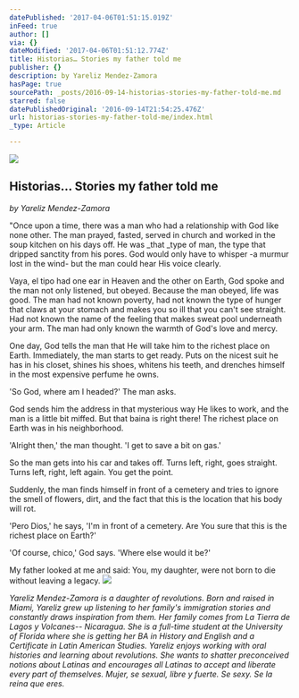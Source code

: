 ```yaml
---
datePublished: '2017-04-06T01:51:15.019Z'
inFeed: true
author: []
via: {}
dateModified: '2017-04-06T01:51:12.774Z'
title: Historias… Stories my father told me
publisher: {}
description: by Yareliz Mendez-Zamora
hasPage: true
sourcePath: _posts/2016-09-14-historias-stories-my-father-told-me.md
starred: false
datePublishedOriginal: '2016-09-14T21:54:25.476Z'
url: historias-stories-my-father-told-me/index.html
_type: Article

---
```

![](https://the-grid-user-content.s3-us-west-2.amazonaws.com/ae5d075a-91ed-4baf-b2fa-37982eb41421.png)

## Historias... Stories my father told me

_by Yareliz Mendez-Zamora_

"Once upon a time, there was a man who had a relationship with God like none other. The man prayed, fasted, served in church and worked in the soup kitchen on his days off. He was _that _type of man, the type that dripped sanctity from his pores. God would only have to whisper -a murmur lost in the wind- but the man could hear His voice clearly.

Vaya, el tipo had one ear in Heaven and the other on Earth, God spoke and the man not only listened, but obeyed. Because the man obeyed, life was good. The man had not known poverty, had not known the type of hunger that claws at your stomach and makes you so ill that you can't see straight. Had not known the name of the feeling that makes sweat pool underneath your arm. The man had only known the warmth of God's love and mercy.

One day, God tells the man that He will take him to the richest place on Earth. Immediately, the man starts to get ready. Puts on the nicest suit he has in his closet, shines his shoes, whitens his teeth, and drenches himself in the most expensive perfume he owns.

'So God, where am I headed?' The man asks.

God sends him the address in that mysterious way He likes to work, and the man is a little bit miffed. But that baina is right there! The richest place on Earth was in his neighborhood.

'Alright then,' the man thought. 'I get to save a bit on gas.'

So the man gets into his car and takes off. Turns left, right, goes straight. Turns left, right, left again. You get the point.

Suddenly, the man finds himself in front of a cemetery and tries to ignore the smell of flowers, dirt, and the fact that this is the location that his body will rot.

'Pero Dios,' he says, 'I'm in front of a cemetery. Are You sure that this is the richest place on Earth?'

'Of course, chico,' God says. 'Where else would it be?'

My father looked at me and said: You, my daughter, were not born to die without leaving a legacy.
![](https://the-grid-user-content.s3-us-west-2.amazonaws.com/802b7e13-d137-4cd2-938d-5739a4723277.jpg)

_Yareliz Mendez-Zamora is a daughter of revolutions. Born and raised in Miami, Yareliz grew up listening to her family's immigration stories and constantly draws inspiration from them. Her family comes from La Tierra de Lagos y Volcanes-- Nicaragua. She is a full-time student at the University of Florida where she is getting her BA in History and English and a Certificate in Latin American Studies. Yareliz enjoys working with oral histories and learning about revolutions. She wants to shatter preconceived notions about Latinas and encourages all Latinas to accept and liberate every part of themselves. Mujer, se sexual, libre y fuerte. Se sexy. Se la reina que eres._
